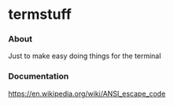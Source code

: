 # termstuff

### About

Just to make easy doing things for the terminal

### Documentation

https://en.wikipedia.org/wiki/ANSI_escape_code
